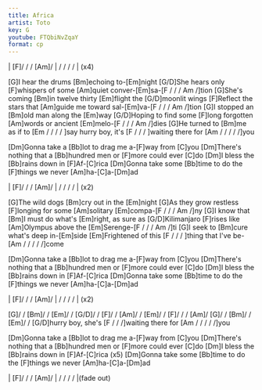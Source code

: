 ```yaml
---
title: Africa
artist: Toto
key: G
youtube: FTQbiNvZqaY
format: cp
---
```


| [F]/ / / [Am]/ | / / / / | (x4)

[G]I hear the drums [Bm]echoing to-[Em]night
[G/D]She hears only [F]whispers of some [Am]quiet conver-[Em]sa-[F / / / Am /]tion
[G]She's coming [Bm]in twelve thirty [Em]flight the [G/D]moonlit wings
[F]Reflect the stars that [Am]guide me toward sal-[Em]va-[F / / / Am /]tion
[G]I stopped an [Bm]old man along the [Em]way
[G/D]Hoping to find some [F]long forgotten [Am]words or ancient [Em]melo-[F / / / Am /]dies
[G]He turned to [Bm]me as if to [Em / / / / ]say hurry boy, it's [F / / / ]waiting there for [Am / / / / /]you

[Dm]Gonna take a [Bb]lot to drag me a-[F]way from [C]you
[Dm]There's nothing that a [Bb]hundred men or [F]more could ever [C]do
[Dm]I bless the [Bb]rains down in [F]Af-[C]rica
[Dm]Gonna take some [Bb]time to do the [F]things we never [Am]ha-[C]a-[Dm]ad

| [F]/ / / [Am]/ | / / / / | (x2)

[G]The wild dogs [Bm]cry out in the [Em]night
[G]As they grow restless [F]longing for some [Am]solitary [Em]compa-[F / / / Am /]ny
[G]I know that [Bm]I must do what's [Em]right, as sure as
[G/D]Kilimanjaro [F]rises like [Am]Olympus above the [Em]Serenge-[F / / / Am /]ti
[G]I seek to [Bm]cure what's deep in-[Em]side
[Em]Frightened of this [F / / / ]thing that I've be-[Am / / / / /]come

[Dm]Gonna take a [Bb]lot to drag me a-[F]way from [C]you
[Dm]There's nothing that a [Bb]hundred men or [F]more could ever [C]do
[Dm]I bless the [Bb]rains down in [F]Af-[C]rica
[Dm]Gonna take some [Bb]time to do the [F]things we never [Am]ha-[C]a-[Dm]ad

| [F]/ / / [Am]/ | / / / / | (x2)

[G]/ / [Bm]/ / [Em]/ / [G/D]/ / [F]/ / [Am]/ / [Em]/ / [F]/ / / [Am]/
[G]/ / [Bm]/ / [Em]/ / [G/D]hurry boy, she's [F / / /]waiting there for [Am / / / / /]you

[Dm]Gonna take a [Bb]lot to drag me a-[F]way from [C]you
[Dm]There's nothing that a [Bb]hundred men or [F]more could ever [C]do
[Dm]I bless the [Bb]rains down in [F]Af-[C]rica (x5)
[Dm]Gonna take some [Bb]time to do the [F]things we never [Am]ha-[C]a-[Dm]ad

| [F]/ / / [Am]/ | / / / / |(fade out)